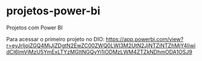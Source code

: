 # projetos-power-bi
Projetos com Power BI

Para acessar o primeiro projeto no DIO: https://app.powerbi.com/view?r=eyJrIjoiZGQ4MjJjZDgtN2EwZC00ZWQ0LWI3M2UtN2JjNTZiNTZhMjY4IiwidCI6ImVjMzU5YmExLTYzMGItNGQyYi1iODMzLWM4ZTZkNDhmODA1OSJ9
